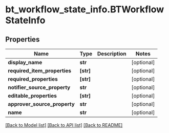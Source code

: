 # bt_workflow_state_info.BTWorkflowStateInfo

## Properties
Name | Type | Description | Notes
------------ | ------------- | ------------- | -------------
**display_name** | **str** |  | [optional] 
**required_item_properties** | **[str]** |  | [optional] 
**required_properties** | **[str]** |  | [optional] 
**notifier_source_property** | **str** |  | [optional] 
**editable_properties** | **[str]** |  | [optional] 
**approver_source_property** | **str** |  | [optional] 
**name** | **str** |  | [optional] 

[[Back to Model list]](../README.md#documentation-for-models) [[Back to API list]](../README.md#documentation-for-api-endpoints) [[Back to README]](../README.md)


